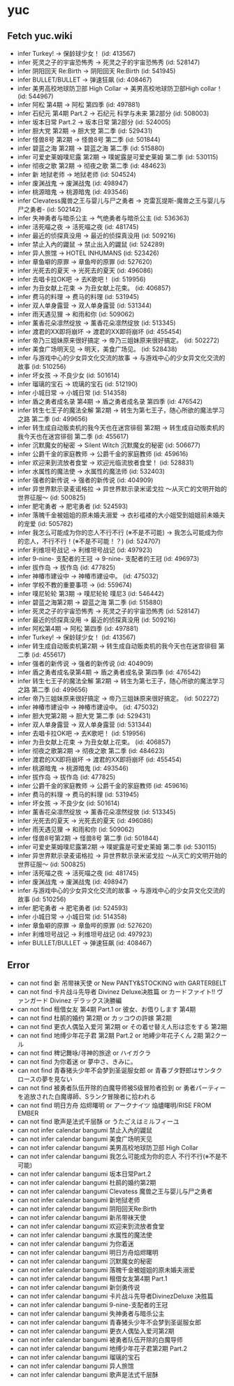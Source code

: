 # yuc
## Fetch yuc.wiki
- infer Turkey! -> 保龄球少女！ (id: 413567)
- infer 死灵之子的宇宙恐怖秀 -> 死灵之子的宇宙恐怖秀 (id: 528147)
- infer 阴阳回天 Re:Birth -> 阴阳回天 Re:Birth (id: 541945)
- infer BULLET/BULLET -> 弹速狂飙 (id: 408467)
- infer 美男高校地球防卫部 High Collar -> 美男高校地球防卫部High collar！ (id: 544967)
- infer 阿松 第4期 -> 阿松 第四季 (id: 497881)
- infer 石纪元 第4期 Part.2 -> 石纪元 科学与未来 第2部分 (id: 508003)
- infer 坂本日常 Part.2 -> 坂本日常 第2部分 (id: 524005)
- infer 胆大党 第2期 -> 胆大党 第二季 (id: 529431)
- infer 怪兽8号 第2期 -> 怪兽8号 第二季 (id: 501844)
- infer 碧蓝之海 第2期 -> 碧蓝之海 第二季 (id: 515880)
- infer 可爱史莱姆噗尼露 第2期 -> 噗妮露是可爱史莱姆 第二季 (id: 530115)
- infer 彻夜之歌 第2期 -> 彻夜之歌 第二季 (id: 484623)
- infer 新 地狱老师 -> 地狱老师 (id: 504524)
- infer 废渊战鬼 -> 废渊战鬼 (id: 498947)
- infer 桃源暗鬼 -> 桃源暗鬼 (id: 493546)
- infer Clevatess魔兽之王与婴儿与尸之勇者 -> 克雷瓦提斯-魔兽之王与婴儿与尸之勇者- (id: 502142)
- infer 失神勇者与暗杀公主 -> 气绝勇者与暗杀公主 (id: 536363)
- infer 活死喵之夜 -> 活死喵之夜 (id: 481745)
- infer 最近的侦探真没用 -> 最近的侦探真没用 (id: 509216)
- infer 禁止入內的鼹鼠 -> 禁止出入的鼹鼠 (id: 524289)
- infer 异人旅馆 -> HOTEL INHUMANS (id: 523426)
- infer 章鱼噼的原罪 -> 章鱼哔的原罪 (id: 527620)
- infer 光死去的夏天 -> 光死去的夏天 (id: 496086)
- infer 去唱卡拉OK吧 -> 去K歌吧！ (id: 519956)
- infer 为丑女献上花束 -> 为丑女献上花束。 (id: 406857)
- infer 费马的料理 -> 费马的料理 (id: 531945)
- infer 双人单身露营 -> 双人单身露营 (id: 531344)
- infer 雨天遇见狸 -> 和雨和你 (id: 509062)
- infer 薰香花朵凛然绽放 -> 薰香花朵凛然绽放 (id: 513345)
- infer 渡君的XX即将崩坏 -> 渡君的XX即将崩坏 (id: 455454)
- infer 帝乃三姐妹原来很好搞定 -> 帝乃三姐妹原来很好搞定。 (id: 502272)
- infer 美食广场明天见 -> 明天，美食广场见。 (id: 528438)
- infer 与游戏中心的少女异文化交流的故事 -> 与游戏中心的少女异文化交流的故事 (id: 510256)
- infer 坏女孩 -> 不良少女 (id: 501614)
- infer 瑠璃的宝石 -> 琉璃的宝石 (id: 512190)
- infer 小城日常 -> 小城日常 (id: 514358)
- infer 盾之勇者成名录 第4期 -> 盾之勇者成名录 第四季 (id: 476542)
- infer 转生七王子的魔法全解 第2期 -> 转生为第七王子，随心所欲的魔法学习之路 第二季 (id: 499656)
- infer 转生成自动贩卖机的我今天也在迷宫徘徊 第2期 -> 转生成自动贩卖机的我今天也在迷宫徘徊 第二季 (id: 455617)
- infer 沉默魔女的秘密 -> Silent Witch 沉默魔女的秘密 (id: 506677)
- infer 公爵千金的家庭教师 -> 公爵千金的家庭教师 (id: 459616)
- infer 欢迎来到流放者食堂 -> 欢迎光临流放者食堂！ (id: 528831)
- infer 水属性的魔法使 -> 水属性的魔法师 (id: 532403)
- infer 强者的新传说 -> 强者的新传说 (id: 404909)
- infer 异世界默示录麦诺格拉 -> 异世界默示录米诺戈拉 ～从灭亡的文明开始的世界征服～ (id: 500825)
- infer 肥宅勇者 -> 肥宅勇者 (id: 524593)
- infer 落魄千金被姐姐的原未婚夫溺爱 -> 衣衫褴褛的大小姐受到姐姐前未婚夫的宠爱 (id: 505782)
- infer 我怎么可能成为你的恋人不行不行 (※不是不可能) -> 我怎么可能成为你的恋人，不行不行！(※不是不可能！？) (id: 524707)
- infer 利维坦号战记 -> 利维坦号战记 (id: 497923)
- infer 9-nine- 支配者的王冠 -> 9-nine- 支配者的王冠 (id: 496973)
- infer 拔作岛 -> 拔作岛 (id: 477825)
- infer 神椿市建设中 -> 神椿市建设中。 (id: 475032)
- infer 学校不教的重要事项 ->  (id: 559674)
- infer 噗尼轮轮 第3期 -> 噗尼轮轮 噗尼3 (id: 546442)
- infer 碧蓝之海第2期 -> 碧蓝之海 第二季 (id: 515880)
- infer 死灵之子的宇宙恐怖秀 -> 死灵之子的宇宙恐怖秀 (id: 528147)
- infer 最近的侦探真没用 -> 最近的侦探真没用 (id: 509216)
- infer 阿松第4期 -> 阿松 第四季 (id: 497881)
- infer Turkey! -> 保龄球少女！ (id: 413567)
- infer 转生成自动贩卖机第2期 -> 转生成自动贩卖机的我今天也在迷宫徘徊 第二季 (id: 455617)
- infer 强者的新传说 -> 强者的新传说 (id: 404909)
- infer 盾之勇者成名录第4期 -> 盾之勇者成名录 第四季 (id: 476542)
- infer 转生七王子的魔法全解 第2期 -> 转生为第七王子，随心所欲的魔法学习之路 第二季 (id: 499656)
- infer 帝乃三姐妹原来很好搞定 -> 帝乃三姐妹原来很好搞定。 (id: 502272)
- infer 神椿市建设中 -> 神椿市建设中。 (id: 475032)
- infer 胆大党第2期 -> 胆大党 第二季 (id: 529431)
- infer 双人单身露营 -> 双人单身露营 (id: 531344)
- infer 去唱卡拉OK吧 -> 去K歌吧！ (id: 519956)
- infer 为丑女献上花束 -> 为丑女献上花束。 (id: 406857)
- infer 彻夜之歌第2期 -> 彻夜之歌 第二季 (id: 484623)
- infer 渡君的XX即将崩坏 -> 渡君的XX即将崩坏 (id: 455454)
- infer 桃源暗鬼 -> 桃源暗鬼 (id: 493546)
- infer 拔作岛 -> 拔作岛 (id: 477825)
- infer 公爵千金的家庭教师 -> 公爵千金的家庭教师 (id: 459616)
- infer 费马的料理 -> 费马的料理 (id: 531945)
- infer 坏女孩 -> 不良少女 (id: 501614)
- infer 薰香花朵凛然绽放 -> 薰香花朵凛然绽放 (id: 513345)
- infer 光死去的夏天 -> 光死去的夏天 (id: 496086)
- infer 雨天遇见狸 -> 和雨和你 (id: 509062)
- infer 怪兽8号第2期 -> 怪兽8号 第二季 (id: 501844)
- infer 可爱史莱姆噗尼露第2期 -> 噗妮露是可爱史莱姆 第二季 (id: 530115)
- infer 异世界默示录麦诺格拉 -> 异世界默示录米诺戈拉 ～从灭亡的文明开始的世界征服～ (id: 500825)
- infer 活死喵之夜 -> 活死喵之夜 (id: 481745)
- infer 废渊战鬼 -> 废渊战鬼 (id: 498947)
- infer 与游戏中心的少女异文化交流的故事 -> 与游戏中心的少女异文化交流的故事 (id: 510256)
- infer 肥宅勇者 -> 肥宅勇者 (id: 524593)
- infer 小城日常 -> 小城日常 (id: 514358)
- infer 章鱼噼的原罪 -> 章鱼哔的原罪 (id: 527620)
- infer 利维坦号战记 -> 利维坦号战记 (id: 497923)
- infer BULLET/BULLET -> 弹速狂飙 (id: 408467)
## Error
- can not find 新 吊带袜天使 or New PANTY&STOCKING with GARTERBELT
- can not find 卡片战斗先导者 Divinez Deluxe决胜篇 or カードファイト!! ヴァンガード Divinez デラックス決勝編
- can not find 租借女友 第4期 Part.1 or 彼女、お借りします 第4期
- can not find 杜鹃的婚约 第2期 or カッコウの許嫁 第2期
- can not find 更衣人偶坠入爱河 第2期 or その着せ替え人形は恋をする 第2期
- can not find 地缚少年花子君 第2期 Part.2 or 地縛少年花子くん 2期 第2クール
- can not find 稗记舞咏/寻神的旅途 or ハイガクラ
- can not find 为你着迷 or 夢中さ、きみに。
- can not find 青春猪头少年不会梦到圣诞服女郎 or 青春ブタ野郎はサンタクロースの夢を見ない
- can not find 被勇者队伍开除的白魔导师被S级冒险者捡到 or 勇者パーティーを追放された白魔導師、Sランク冒険者に拾われる
- can not find 明日方舟 焰烬曙明 or アークナイツ 焔燼曙明/RISE FROM EMBER
- can not find 歌声是法式千层酥 or うたごえはミルフィーユ
- can not infer calendar bangumi 禁止入內的鼹鼠
- can not infer calendar bangumi 美食广场明天见
- can not infer calendar bangumi 美男高校地球防卫部 High Collar
- can not infer calendar bangumi 我怎么可能成为你的恋人 不行不行(※不是不可能)
- can not infer calendar bangumi 坂本日常Part.2
- can not infer calendar bangumi 杜鹃的婚约第2期
- can not infer calendar bangumi Clevatess 魔兽之王与婴儿与尸之勇者
- can not infer calendar bangumi 新地狱老师
- can not infer calendar bangumi 阴阳回天Re:Birth
- can not infer calendar bangumi 新吊带袜天使
- can not infer calendar bangumi 欢迎来到流放者食堂
- can not infer calendar bangumi 水属性的魔法使
- can not infer calendar bangumi 为你着迷
- can not infer calendar bangumi 明日方舟焰烬曙明
- can not infer calendar bangumi 沉默魔女的秘密
- can not infer calendar bangumi 落魄千金被姐姐的原未婚夫溺爱
- can not infer calendar bangumi 租借女友第4期 Part.1
- can not infer calendar bangumi 新剑勇传说
- can not infer calendar bangumi 卡片战斗先导者DivinezDeluxe 决胜篇
- can not infer calendar bangumi 9-nine-支配者的王冠
- can not infer calendar bangumi 失神勇者与暗杀公主
- can not infer calendar bangumi 青春猪头少年不会梦到圣诞服女郎
- can not infer calendar bangumi 更衣人偶坠入爱河第2期
- can not infer calendar bangumi 被勇者队伍开除的白魔导师
- can not infer calendar bangumi 地缚少年花子君第2期 Part.2
- can not infer calendar bangumi 瑠璃的宝石
- can not infer calendar bangumi 异人旅馆
- can not infer calendar bangumi 歌声是法式千层酥
